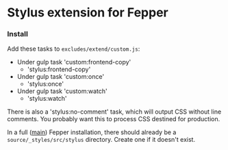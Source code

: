 # Stylus extension for Fepper

### Install
Add these tasks to `excludes/extend/custom.js`:

* Under gulp task 'custom:frontend-copy'
  * 'stylus:frontend-copy'
* Under gulp task 'custom:once'
  * 'stylus:once'
* Under gulp task 'custom:watch'
  * 'stylus:watch'

There is also a 'stylus:no-comment' task, which will output CSS without line 
comments. You probably want this to process CSS destined for production.

In a full ([main](https://github.com/electric-eloquence/fepper)) Fepper 
installation, there should already be a `source/_styles/src/stylus` directory. 
Create one if it doesn't exist.
